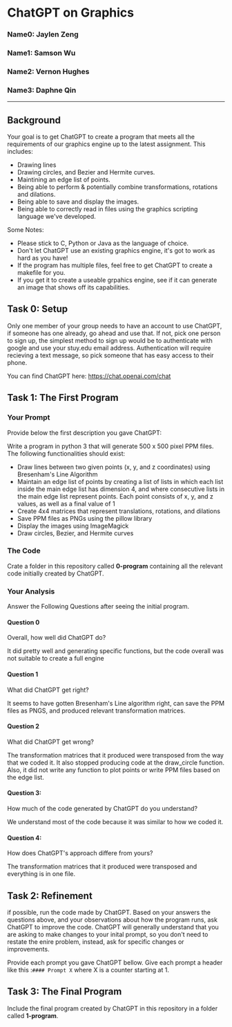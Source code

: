 # ChatGPT on Graphics

### Name0: Jaylen Zeng
### Name1: Samson Wu
### Name2: Vernon Hughes
### Name3: Daphne Qin

---

## Background
Your goal is to get ChatGPT to create a program that meets all the requirements of our graphics engine up to the latest assignment. This includes:
* Drawing lines
* Drawing circles, and Bezier and Hermite curves.
* Maintining an edge list of points.
* Being able to perform & potentially combine transformations, rotations and dilations.
* Being able to save and display the images.
* Being able to correctly read in files using the graphics scripting language we've developed.

Some Notes:
* Please stick to C, Python or Java as the language of choice.
* Don't let ChatGPT use an existing graphics engine, it's got to work as hard as you have!
* If the program has multiple files, feel free to get ChatGPT to create a makefile for you.
* If you get it to create a useable grpahics engine, see if it can generate an image that shows off its capabilities.



## Task 0: Setup
Only one member of your group needs to have an account to use ChatGPT, if someone has one already, go ahead and use that. If not, pick one person to sign up, the simplest method to sign up would be to authenticate with google and use your stuy.edu email address. Authentication will require recieving a text message, so pick someone that has easy access to their phone.

You can find ChatGPT here: <https://chat.openai.com/chat>

## Task 1: The First Program
### Your Prompt
Provide below the first description you gave ChatGPT:

Write a program in python 3 that will generate 500 x 500 pixel PPM files. The following functionalities should exist:
- Draw lines between two given points (x, y, and z coordinates) using Bresenham's Line Algorithm
- Maintain an edge list of points by creating a list of lists in which each list inside the main edge list has dimension 4, and where consecutive lists in the main edge list represent points. Each point consists of x, y, and z values, as well as a final value of 1
- Create 4x4 matrices that represent translations, rotations, and dilations
- Save PPM files as PNGs using the pillow library
- Display the images using ImageMagick
- Draw circles, Bezier, and Hermite curves


### The Code
Crate a folder in this repository called __0-program__ containing all the relevant code initially created by ChatGPT.

### Your Analysis
Answer the Following Questions after seeing the initial program.

#### Question 0
Overall, how well did ChatGPT do?

It did pretty well and generating specific functions, but the code overall was not suitable to create a full engine

#### Question 1
What did ChatGPT get right?

It seems to have gotten Bresenham's Line algorithm right, can save the PPM files as PNGS, and produced relevant transformation matrices.

#### Question 2
What did ChatGPT get wrong?

The transformation matrices that it produced were transposed from the way that we coded it. It also stopped producing code at the draw_circle function. Also, it did not write any function to plot points or write PPM files based on the edge list.

#### Question 3:
How much of the code generated by ChatGPT do you understand?

We understand most of the code because it was similar to how we coded it.

#### Question 4:
How does ChatGPT's approach differe from yours?

The transformation matrices that it produced were transposed and everything is in one file.


## Task 2: Refinement
if possible, run the code made by ChatGPT. Based on your answers the questions above, and your observations about how the program runs, ask ChatGPT to improve the code. ChatGPT will generally understand that you are asking to make changes to your inital prompt, so you don't need to restate the enire problem, instead, ask for specific changes or improvements.

Provide each prompt you gave ChatGPT bellow. Give each prompt a header like this :`#### Prompt X` where X is a counter starting at 1.

## Task 3: The Final Program
Include the final program created by ChatGPT in this repository in a folder called __1-program__.



